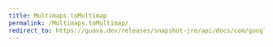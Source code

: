 ```yaml
---
title: Multimaps.toMultimap
permalink: /Multimaps.toMultimap/
redirect_to: https://guava.dev/releases/snapshot-jre/api/docs/com/google/common/collect/Multimaps.html#toMultimap-java.util.function.Function-java.util.function.Function-java.util.function.Supplier-
---
```

